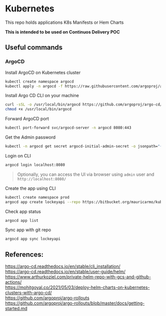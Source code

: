 # Kubernetes
This repo holds applications K8s Manifests or Hem Charts

**This is intended to be used on Continuos Delivery POC**

## Useful commands

### ArgoCD

Install ArgoCD on Kubernetes cluster
```bash
kubectl create namespace argocd
kubectl apply -n argocd -f https://raw.githubusercontent.com/argoproj/argo-cd/stable/manifests/install.yaml
```

Install Argo CD CLI on your machine
```bash
curl -sSL -o /usr/local/bin/argocd https://github.com/argoproj/argo-cd/releases/latest/download/argocd-linux-amd64
chmod +x /usr/local/bin/argocd
```

Forward ArgoCD port
```bash
kubectl port-forward svc/argocd-server -n argocd 8080:443
```

Get the Admin password
```bash
kubectl -n argocd get secret argocd-initial-admin-secret -o jsonpath="{.data.password}" | base64 -d; echo
```

Login on CLI
```bash
argocd login localhost:8080
```

> Optionally, you can access the UI via browser using `admin` user and `http://localhost:8080/`

Create the app using CLI
```bash
kubectl create namespace prod
argocd app create lockeyapi --repo https://bitbucket.org/mauricarmo/kubernetes --path lockeyapi --dest-server https://kubernetes.default.svc --dest-namespace prod
```

Check app status
```bash
argocd app list
```

Sync app with git repo
```bash
argocd app sync lockeyapi
```

## References:
https://argo-cd.readthedocs.io/en/stable/cli_installation/  
https://argo-cd.readthedocs.io/en/stable/user-guide/helm/  
https://www.arthurkoziel.com/private-helm-repo-with-gcs-and-github-actions/  
https://mohitgoyal.co/2021/05/03/deploy-helm-charts-on-kubernetes-clusters-with-argo-cd/  
https://github.com/argoproj/argo-rollouts  
https://github.com/argoproj/argo-rollouts/blob/master/docs/getting-started.md  